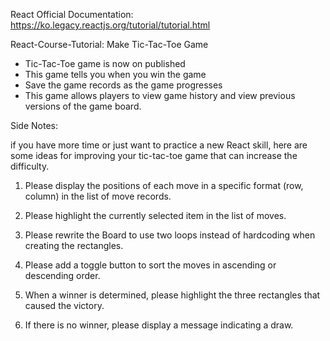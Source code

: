 React Official Documentation: 
https://ko.legacy.reactjs.org/tutorial/tutorial.html

React-Course-Tutorial: Make Tic-Tac-Toe Game

* Tic-Tac-Toe game is now on published
* This game tells you when you win the game
* Save the game records as the game progresses
* This game allows players to view game history and view previous versions of the game board.

Side Notes:

if you have more time or just want to practice a new React skill, here are some ideas for improving your tic-tac-toe game that can increase the difficulty.


1. Please display the positions of each move in a specific format (row, column) in the list of move records.

2. Please highlight the currently selected item in the list of moves.

3. Please rewrite the Board to use two loops instead of hardcoding when creating the rectangles.

4. Please add a toggle button to sort the moves in ascending or descending order.

5. When a winner is determined, please highlight the three rectangles that caused the victory.

6. If there is no winner, please display a message indicating a draw.

